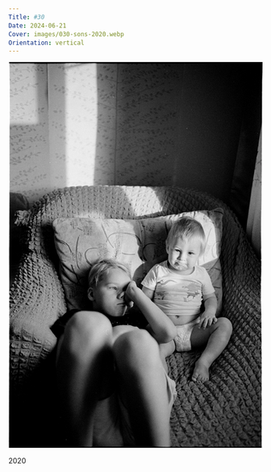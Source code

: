 ```yaml
---
Title: #30
Date: 2024-06-21
Cover: images/030-sons-2020.webp
Orientation: vertical
---
```


![Sons, 2020](images/030-sons-2020@2x.webp)

2020
